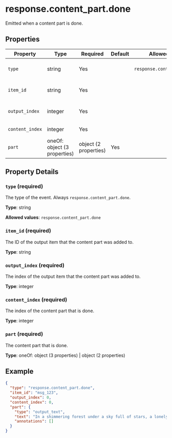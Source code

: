 # response.content_part.done

Emitted when a content part is done.

## Properties

| Property | Type | Required | Default | Allowed Values | Description |
| -------- | ---- | -------- | ------- | -------------- | ----------- |
| `type` | string | Yes |  | `response.content_part.done` | The type of the event. Always `response.content_part.done`. <br>  |
| `item_id` | string | Yes |  |  | The ID of the output item that the content part was added to. <br>  |
| `output_index` | integer | Yes |  |  | The index of the output item that the content part was added to. <br>  |
| `content_index` | integer | Yes |  |  | The index of the content part that is done. <br>  |
| `part` | oneOf: object (3 properties) | object (2 properties) | Yes |  |  | The content part that is done. <br>  |

## Property Details

### `type` (required)

The type of the event. Always `response.content_part.done`.


**Type**: string

**Allowed values**: `response.content_part.done`

### `item_id` (required)

The ID of the output item that the content part was added to.


**Type**: string

### `output_index` (required)

The index of the output item that the content part was added to.


**Type**: integer

### `content_index` (required)

The index of the content part that is done.


**Type**: integer

### `part` (required)

The content part that is done.


**Type**: oneOf: object (3 properties) | object (2 properties)

## Example

```json
{
  "type": "response.content_part.done",
  "item_id": "msg_123",
  "output_index": 0,
  "content_index": 0,
  "part": {
    "type": "output_text",
    "text": "In a shimmering forest under a sky full of stars, a lonely unicorn named Lila discovered a hidden pond that glowed with moonlight. Every night, she would leave sparkling, magical flowers by the water's edge, hoping to share her beauty with others. One enchanting evening, she woke to find a group of friendly animals gathered around, eager to be friends and share in her magic.",
    "annotations": []
  }
}

```

